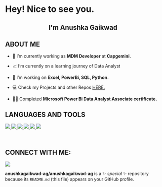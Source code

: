  # Hey! Nice to see you.

<h2 align="center"> I'm Anushka Gaikwad </h2>

## **ABOUT ME**

- 🔭 I’m currently working as **MDM Developer** at **Capgemini.**

- 📈 I’m currently on a learning journey of Data Analyst

- 🌱 I’m working on **Excel, PowerBi, SQL, Python.**

- 💻 Check my Projects and other Repos [HERE.]()

- 👨‍💻 Completed **Microsoft Power Bi Data Analyst Associate certificate.** 

## **LANGUAGES AND TOOLS**

<p align="left"> 
    <a href="https://www.python.org" target="_blank"> <img src="https://img.shields.io/badge/python-3670A0?style=for-the-badge&logo=python&logoColor=ffdd54"/> </a>
    <a href="https://pandas.pydata.org/" target="_blank"> <img src="https://img.shields.io/badge/pandas-%23150458.svg?style=for-the-badge&logo=pandas&logoColor=white"      /> </a> 
    <a href="https://numpy.org/" target="_blank">  </a>
    <a href="https://jupyter.org/" target="_blank"> <img src="https://img.shields.io/badge/Jupyter-F37626.svg?&style=for-the-badge&logo=Jupyter&logoColor=white"/> </a>
    <a href="https://www.mongodb.com/" target="_blank"> <img src="https://img.shields.io/badge/MongoDB-%234ea94b.svg?style=for-the-badge&logo=mongodb&logoColor=white"/> </a>
 </a>
    <a href="https://www.microsoft.com/en-in/microsoft-365/excel" target="_blank"> <img src="https://img.shields.io/badge/Excel-217346?style=for-the-badge&logo=microsoft-excel&logoColor=white"/> </a> 
    <a href="https://powerbi.microsoft.com/en-au/" target="_blank"> <img src="https://img.shields.io/badge/PowerBI-F2C811?style=for-the-badge&logo=Power%20BI&logoColor=white"/> </a>
</p>
<br/>

## **CONNECT WITH ME**:
<p align="left">
<a href = "https://www.linkedin.com/in/anushka--gaikwad/"><img src="https://img.shields.io/badge/LinkedIn-0077B5?style=for-the-badge&logo=linkedin&logoColor=white"/></a>

<br>
</a>

<!---
anushka-a-ui/anushka-a-ui is a ✨ special ✨ repository because its `README.md` (this file) appears on your GitHub profile.
You can click the Preview link to take a look at your changes.
--->
**anushkagaikwad-ag/anushkagaikwad-ag** is a ✨ _special_ ✨ repository because its `README.md` (this file) appears on your GitHub profile.



